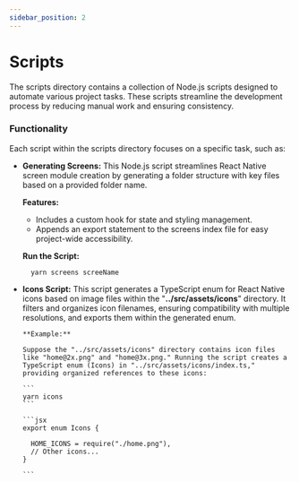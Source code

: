 ```yaml
---
sidebar_position: 2
---
```


# Scripts

The scripts directory contains a collection of Node.js scripts designed to automate various project tasks. These scripts streamline the development process by reducing manual work and ensuring consistency.

### Functionality

Each script within the scripts directory focuses on a specific task, such as:

- **Generating Screens:** This Node.js script streamlines React Native screen module creation by generating a folder structure with key files based on a provided folder name.

  **Features:**

  - Includes a custom hook for state and styling management.
  - Appends an export statement to the screens index file for easy project-wide accessibility.

  **Run the Script:**

  ```
    yarn screens screeName
  ```

- **Icons Script:** This script generates a TypeScript enum for React Native icons based on image files within the "**../src/assets/icons**" directory. It filters and organizes icon filenames, ensuring compatibility with multiple resolutions, and exports them within the generated enum.

      **Example:**

      Suppose the "../src/assets/icons" directory contains icon files like "home@2x.png" and "home@3x.png." Running the script creates a TypeScript enum (Icons) in "../src/assets/icons/index.ts," providing organized references to these icons:

      ```
      yarn icons
      ```

      ```jsx
      export enum Icons {

        HOME_ICONS = require("./home.png"),
        // Other icons...
      }

      ```

